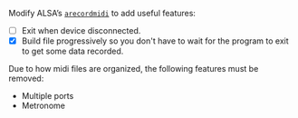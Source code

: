 
Modify ALSA’s [`arecordmidi`](https://github.com/alsa-project/alsa-utils/blob/master/seq/aplaymidi/arecordmidi.c) to add useful features:

- [ ] Exit when device disconnected.
- [x] Build file progressively so you don't have to wait for the program to exit to get some data recorded.

Due to how midi files are organized, the following features must be removed:

- Multiple ports
- Metronome

